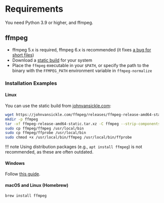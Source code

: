 # Requirements

You need Python 3.9 or higher, and ffmpeg.

## ffmpeg

- ffmpeg 5.x is required, ffmpeg 6.x is recommended (it fixes [a bug for short files](https://github.com/slhck/ffmpeg-normalize/issues/87))
- Download a [static build](https://ffmpeg.org/download.html) for your system
- Place the `ffmpeg` executable in your `$PATH`, or specify the path to the binary with the `FFMPEG_PATH` environment variable in `ffmpeg-normalize`

### Installation Examples

#### Linux

You can use the static build from [johnvansickle.com](https://johnvansickle.com/ffmpeg/releases/):

```bash
wget https://johnvansickle.com/ffmpeg/releases/ffmpeg-release-amd64-static.tar.xz
mkdir -p ffmpeg
tar -xf ffmpeg-release-amd64-static.tar.xz -C ffmpeg --strip-components=1
sudo cp ffmpeg/ffmpeg /usr/local/bin
sudo cp ffmpeg/ffprobe /usr/local/bin
sudo chmod +x /usr/local/bin/ffmpeg /usr/local/bin/ffprobe
```

!!! note
    Using distribution packages (e.g., `apt install ffmpeg`) is not recommended, as these are often outdated.

#### Windows

Follow [this guide](https://www.wikihow.com/Install-FFmpeg-on-Windows).

#### macOS and Linux (Homebrew)

```bash
brew install ffmpeg
```
